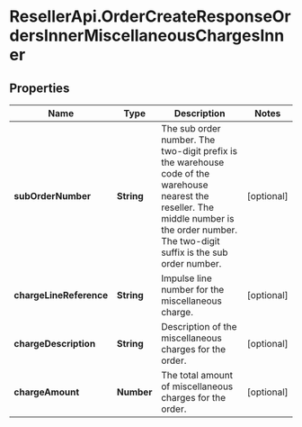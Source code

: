 # ResellerApi.OrderCreateResponseOrdersInnerMiscellaneousChargesInner

## Properties

Name | Type | Description | Notes
------------ | ------------- | ------------- | -------------
**subOrderNumber** | **String** | The sub order number. The two-digit prefix is the warehouse code of the warehouse nearest the reseller. The middle number is the order number. The two-digit suffix is the sub order number. | [optional] 
**chargeLineReference** | **String** | Impulse line number for the miscellaneous charge. | [optional] 
**chargeDescription** | **String** | Description of the miscellaneous charges for the order. | [optional] 
**chargeAmount** | **Number** | The total amount of miscellaneous charges for the order. | [optional] 


